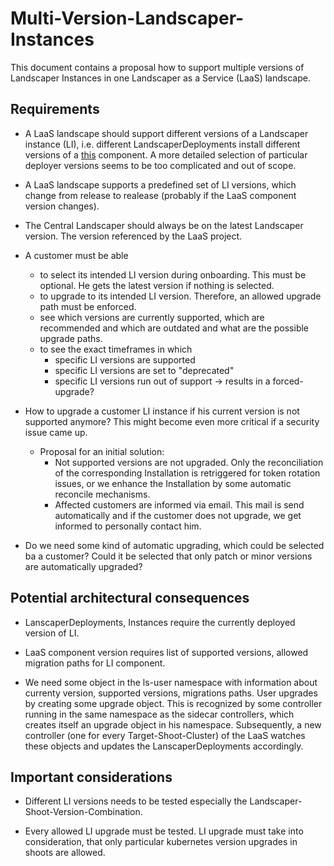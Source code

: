 # Multi-Version-Landscaper-Instances

This document contains a proposal how to support multiple versions of Landscaper Instances in one Landscaper as a 
Service (LaaS) landscape.

## Requirements

- A LaaS landscape should support different versions of a Landscaper instance (LI), i.e. different LandscaperDeployments 
  install different versions of a [this](../../.landscaper/landscaper-instance) component. A more detailed
  selection of particular deployer versions seems to be too complicated and out of scope.

- A LaaS landscape supports a predefined set of LI versions, which change from release to realease (probably if the LaaS 
  component version changes).

- The Central Landscaper should always be on the latest Landscaper version. The version referenced by the 
  LaaS project.  

- A customer must be able 
  - to select its intended LI version during onboarding. This must be optional. He gets the latest version
    if nothing is selected.
  - to upgrade to its intended LI version. Therefore, an allowed upgrade path must be enforced.
  - see which versions are currently supported, which are recommended and which are outdated and what are the possible
    upgrade paths.
  - to see the exact timeframes in which 
    - specific LI versions are supported
    - specific LI versions are set to "deprecated"
    - specific LI versions run out of support -> results in a forced-upgrade?

- How to upgrade a customer LI instance if his current version is not supported anymore? This might become even more 
  critical if a security issue came up.
  - Proposal for an initial solution: 
    - Not supported versions are not upgraded. Only the reconciliation of the corresponding Installation is retriggered
      for token rotation issues, or we enhance the Installation by some automatic reconcile mechanisms.
    - Affected customers are informed via email. This mail is send automatically and if the customer does not upgrade,
      we get informed to personally contact him.

- Do we need some kind of automatic upgrading, which could be selected ba a customer? Could it be selected that only
  patch or minor versions are automatically upgraded?

## Potential architectural consequences

- LanscaperDeployments, Instances require the currently deployed version of LI.

- LaaS component version requires list of supported versions, allowed migration paths for LI component.

- We need some object in the ls-user namespace with information about currenty version, supported versions, 
  migrations paths. User upgrades by creating some upgrade object. This is recognized by some controller running in the 
  same namespace as the sidecar controllers, which creates itself an upgrade object in his namespace. Subsequently, a 
  new controller (one for every Target-Shoot-Cluster) of the LaaS watches these objects and updates the 
  LanscaperDeployments accordingly.  

## Important considerations

- Different LI versions needs to be tested especially the Landscaper-Shoot-Version-Combination. 

- Every allowed LI upgrade must be tested. LI upgrade must take into consideration, that only particular kubernetes 
  version upgrades in shoots are allowed.